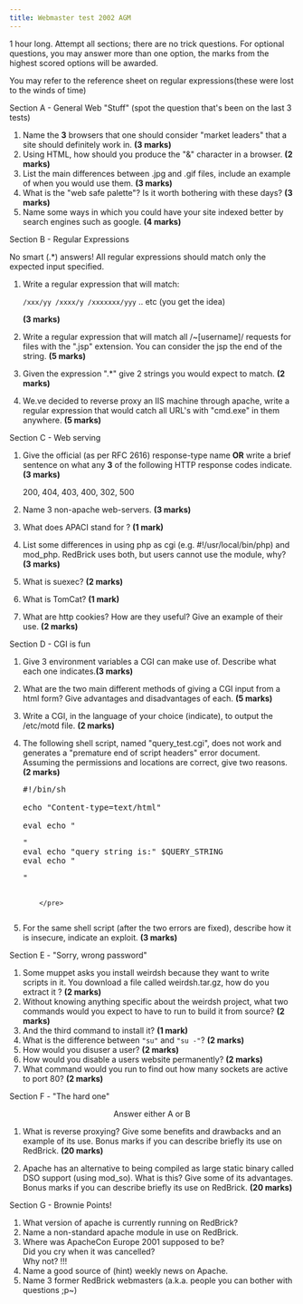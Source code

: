 ```yaml
---
title: Webmaster test 2002 AGM
---
```


1 hour long. Attempt all sections; there are no trick questions. For optional
questions, you may answer more than one option, the marks from the highest
scored options will be awarded.

You may refer to the reference sheet on regular expressions(these were lost to
the winds of time)

Section A - General Web "Stuff" (spot the question that's been on the last 3
tests)

1.  Name the **3** browsers that one should consider "market leaders" that a
    site should definitely work in. **(3 marks)**
2.  Using HTML, how should you produce the "&" character in a browser. **(2
    marks)**
3.  List the main differences between .jpg and .gif files, include an example of
    when you would use them. **(3 marks)**
4.  What is the "web safe palette"? Is it worth bothering with these days? **(3
    marks)**
5.  Name some ways in which you could have your site indexed better by search
    engines such as google. **(4 marks)**

Section B - Regular Expressions

No smart (.\*) answers! All regular expressions should match only the expected
input specified.

1.  Write a regular expression that will match:

    `/xxx/yy /xxxx/y /xxxxxxx/yyy` .. etc (you get the idea)

    **(3 marks)**

2.  Write a regular expression that will match all /~[username]/ requests for
    files with the ".jsp" extension. You can consider the jsp the end of the
    string. **(5 marks)**
3.  Given the expression "\.\*" give 2 strings you would expect to match. **(2
    marks)**
4.  We.ve decided to reverse proxy an IIS machine through apache, write a
    regular expression that would catch all URL's with "cmd.exe" in them
    anywhere. **(5 marks)**

Section C - Web serving

1.  Give the official (as per RFC 2616) response-type name **OR** write a brief
    sentence on what any **3** of the following HTTP response codes indicate.
    **(3 marks)**

    200, 404, 403, 400, 302, 500

2.  Name 3 non-apache web-servers. **(3 marks)**
3.  What does APACI stand for ? **(1 mark)**
4.  List some differences in using php as cgi (e.g. #!/usr/local/bin/php) and
    mod_php. RedBrick uses both, but users cannot use the module, why? **(3
    marks)**
5.  What is suexec? **(2 marks)**
6.  What is TomCat? **(1 mark)**
7.  What are http cookies? How are they useful? Give an example of their use.
    **(2 marks)**

Section D - CGI is fun

1.  Give 3 environment variables a CGI can make use of. Describe what each one
    indicates.**(3 marks)**
2.  What are the two main different methods of giving a CGI input from a html
    form? Give advantages and disadvantages of each. **(5 marks)**
3.  Write a CGI, in the language of your choice (indicate), to output the
    /etc/motd file. **(2 marks)**
4.  The following shell script, named "query_test.cgi", does not work and
    generates a "premature end of script headers" error document. Assuming the
    permissions and locations are correct, give two reasons. **(2 marks)**

    <pre>#!/bin/sh
    
    echo "Content-type=text/html"
    
    eval echo "<pre>"
    eval echo "query string is:" $QUERY_STRING
    eval echo "</pre>"

        	</pre>

5.  For the same shell script (after the two errors are fixed), describe how it
    is insecure, indicate an exploit. **(3 marks)**

Section E - "Sorry, wrong password"

1.  Some muppet asks you install weirdsh because they want to write scripts in
    it. You download a file called weirdsh.tar.gz, how do you extract it ? **(2
    marks)**
2.  Without knowing anything specific about the weirdsh project, what two
    commands would you expect to have to run to build it from source? **(2
    marks)**
3.  And the third command to install it? **(1 mark)**
4.  What is the difference between `"su"` and `"su -"`? **(2 marks)**
5.  How would you disuser a user? **(2 marks)**
6.  How would you disable a users website permanently? **(2 marks)**
7.  What command would you run to find out how many sockets are active to port
    80? **(2 marks)**

Section F - "The hard one"

<center>Answer either A or B</center>

1.  What is reverse proxying? Give some benefits and drawbacks and an example of
    its use. Bonus marks if you can describe briefly its use on RedBrick. **(20
    marks)**

2.  Apache has an alternative to being compiled as large static binary called
    DSO support (using mod_so). What is this? Give some of its advantages. Bonus
    marks if you can describe briefly its use on RedBrick. **(20 marks)**

Section G - Brownie Points!

1.  What version of apache is currently running on RedBrick?
2.  Name a non-standard apache module in use on RedBrick.
3.  Where was ApacheCon Europe 2001 supposed to be?  
    Did you cry when it was cancelled?  
    Why not? !!!
4.  Name a good source of (hint) weekly news on Apache.
5.  Name 3 former RedBrick webmasters (a.k.a. people you can bother with
    questions ;p~)
